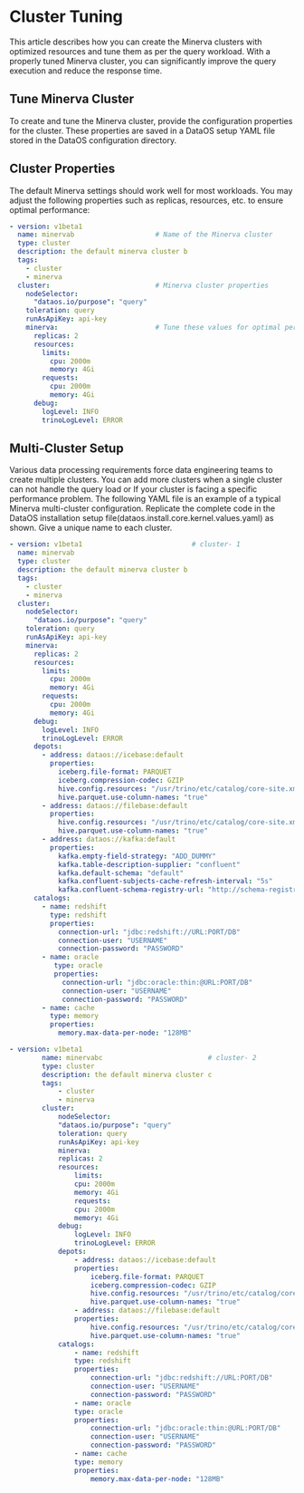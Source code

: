 # Cluster Tuning

This article describes how you can create the Minerva clusters with optimized resources and tune them as per the query workload. With a properly tuned Minerva cluster, you can significantly improve the query execution and reduce the response time.

## Tune Minerva Cluster

To create and tune the Minerva cluster, provide the configuration properties for the cluster. These properties are saved in a DataOS setup YAML file stored in the DataOS configuration directory.

## Cluster Properties

The default Minerva settings should work well for most workloads. You may adjust the following properties such as replicas, resources, etc. to ensure optimal performance:

```yaml
- version: v1beta1
  name: minervab                    # Name of the Minerva cluster
  type: cluster
  description: the default minerva cluster b
  tags:
    - cluster
    - minerva
  cluster:                          # Minerva cluster properties 
    nodeSelector:
      "dataos.io/purpose": "query"
    toleration: query
    runAsApiKey: api-key
    minerva:                        # Tune these values for optimal performance
      replicas: 2
      resources:
        limits:
          cpu: 2000m
          memory: 4Gi
        requests:
          cpu: 2000m
          memory: 4Gi
      debug:
        logLevel: INFO
        trinoLogLevel: ERROR
```

## Multi-Cluster Setup

Various data processing requirements force data engineering teams to create multiple clusters. You can add more clusters when a single cluster can not handle the query load or If your cluster is facing a specific performance problem. The following YAML file is an example of a typical Minerva multi-cluster configuration. Replicate the complete code in the DataOS installation setup file(dataos.install.core.kernel.values.yaml) as shown. Give a unique name to each cluster.

```yaml
- version: v1beta1                           # cluster- 1
  name: minervab
  type: cluster
  description: the default minerva cluster b
  tags:
    - cluster
    - minerva
  cluster:
    nodeSelector:
      "dataos.io/purpose": "query"
    toleration: query
    runAsApiKey: api-key
    minerva:
      replicas: 2
      resources:
        limits:
          cpu: 2000m
          memory: 4Gi
        requests:
          cpu: 2000m
          memory: 4Gi
      debug:
        logLevel: INFO
        trinoLogLevel: ERROR
      depots:
        - address: dataos://icebase:default
          properties:
            iceberg.file-format: PARQUET
            iceberg.compression-codec: GZIP
            hive.config.resources: "/usr/trino/etc/catalog/core-site.xml"
            hive.parquet.use-column-names: "true"
        - address: dataos://filebase:default
          properties:
            hive.config.resources: "/usr/trino/etc/catalog/core-site.xml"
            hive.parquet.use-column-names: "true"
        - address: dataos://kafka:default
          properties:
            kafka.empty-field-strategy: "ADD_DUMMY"
            kafka.table-description-supplier: "confluent"
            kafka.default-schema: "default"
            kafka.confluent-subjects-cache-refresh-interval: "5s"
            kafka.confluent-schema-registry-url: "http://schema-registry.caretaker.svc.cluster.local:8081"
      catalogs:               
        - name: redshift
          type: redshift
          properties:
            connection-url: "jdbc:redshift://URL:PORT/DB"
            connection-user: "USERNAME"
            connection-password: "PASSWORD"
        - name: oracle
           type: oracle
           properties:
             connection-url: "jdbc:oracle:thin:@URL:PORT/DB"
             connection-user: "USERNAME"
             connection-password: "PASSWORD"
        - name: cache
          type: memory
          properties:
            memory.max-data-per-node: "128MB"

- version: v1beta1
        name: minervabc                          # cluster- 2
        type: cluster
        description: the default minerva cluster c
        tags:
            - cluster
            - minerva
        cluster:
            nodeSelector:
            "dataos.io/purpose": "query"
            toleration: query
            runAsApiKey: api-key
            minerva:
            replicas: 2
            resources:
                limits:
                cpu: 2000m
                memory: 4Gi
                requests:
                cpu: 2000m
                memory: 4Gi
            debug:
                logLevel: INFO
                trinoLogLevel: ERROR
            depots:
                - address: dataos://icebase:default
                properties:
                    iceberg.file-format: PARQUET
                    iceberg.compression-codec: GZIP
                    hive.config.resources: "/usr/trino/etc/catalog/core-site.xml"
                    hive.parquet.use-column-names: "true"
                - address: dataos://filebase:default
                properties:
                    hive.config.resources: "/usr/trino/etc/catalog/core-site.xml"
                    hive.parquet.use-column-names: "true"
            catalogs:               
                - name: redshift
                type: redshift
                properties:
                    connection-url: "jdbc:redshift://URL:PORT/DB"
                    connection-user: "USERNAME"
                    connection-password: "PASSWORD"
                - name: oracle
                type: oracle
                properties:
                    connection-url: "jdbc:oracle:thin:@URL:PORT/DB"
                    connection-user: "USERNAME"
                    connection-password: "PASSWORD"
                - name: cache
                type: memory
                properties:
                    memory.max-data-per-node: "128MB"
```